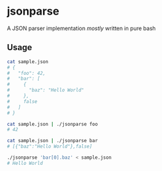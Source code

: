 # jsonparse
A JSON parser implementation *mostly* written in pure bash

## Usage

```bash
cat sample.json
# {
#   "foo": 42,
#   "bar": [
#     {
#       "baz": "Hello World"
#     },
#     false
#   ]
# }

cat sample.json | ./jsonparse foo
# 42

cat sample.json | ./jsonparse bar
# [{"baz":"Hello World"},false]

./jsonparse 'bar[0].baz' < sample.json
# Hello World
```
